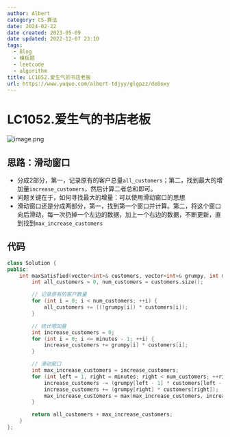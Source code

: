 ```yaml
---
author: Albert
category: CS-算法
date: 2024-02-22
date created: 2023-05-09
date updated: 2022-12-07 23:10
tags:
  - Blog
  - 模板题
  - leetcode
  - algorithm
title: LC1052.爱生气的书店老板
url: https://www.yuque.com/albert-tdjyy/glgpzz/de8oxy
---
```


# LC1052.爱生气的书店老板

![image.png](http://img-blog-01.oss-cn-shanghai.aliyuncs.com/img/2022-11-27-192756.png)

## 思路：滑动窗口

- 分成2部分，第一，记录原有的客户总量`all_customers`；第二，找到最大的增加量`increase_customers`，然后计算二者总和即可。
- 问题关键在于，如何寻找最大的增量：可以使用滑动窗口的思想
- 滑动窗口还是分成两部分，第一，找到第一个窗口并计算。第二，将这个窗口向后滑动，每一次扔掉一个左边的数据，加上一个右边的数据，不断更新，直到找到`max_increase_customers`

## 代码

```cpp
class Solution {
public:
    int maxSatisfied(vector<int>& customers, vector<int>& grumpy, int minutes) {
        int all_customers = 0, num_customers = customers.size();

        // 记录原有的客户数量
        for (int i = 0; i < num_customers; ++i) {
            all_customers += ((!grumpy[i]) * customers[i]);
        }

        // 统计增加量
        int increase_customers = 0;
        for (int i = 0; i <= minutes - 1; ++i) {
            increase_customers += grumpy[i] * customers[i];
        }

        // 滑动窗口
        int max_increase_customers = increase_customers;
        for (int left = 1, right = minutes; right < num_customers; ++right, ++left) {
            increase_customers -= (grumpy[left - 1] * customers[left - 1]);
            increase_customers += (grumpy[right] * customers[right]);
            max_increase_customers = max(max_increase_customers, increase_customers);
        }

        return all_customers + max_increase_customers;
    }
};
```
